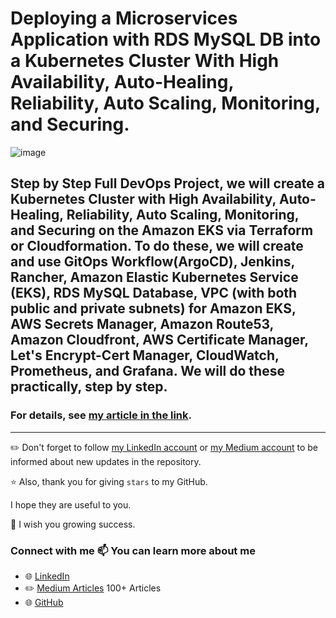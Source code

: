 # Deploying a Microservices Application with RDS MySQL DB into a Kubernetes Cluster With High Availability, Auto-Healing, Reliability, Auto Scaling, Monitoring, and Securing.

![image](https://github.com/cmakkaya/deploying-a-microservices-app-with-rds-db-to-k8s-cluster-with-high-availability-auto-healing/assets/110052470/fbacbc92-9958-4375-afbc-ca6cd204f3ba)

## Step by Step Full DevOps Project, we will create a Kubernetes Cluster with High Availability, Auto-Healing, Reliability, Auto Scaling, Monitoring, and Securing on the Amazon EKS via Terraform or Cloudformation. To do these, we will create and use GitOps Workflow(ArgoCD), Jenkins, Rancher, Amazon Elastic Kubernetes Service (EKS), RDS MySQL Database, VPC (with both public and private subnets) for Amazon EKS, AWS Secrets Manager, Amazon Route53, Amazon Cloudfront, AWS Certificate Manager, Let's Encrypt-Cert Manager, CloudWatch, Prometheus, and Grafana. We will do these practically, step by step.


### For details, see [my article in the link](https://cmakkaya.medium.com/deploying-a-microservices-application-with-rds-mysql-db-into-kubernetes-cluster-with-high-818c7c51ab12).
---------------------------------------------------------------------------------------------------

✏️ Don't forget to follow [my LinkedIn account](https://www.linkedin.com/in/cumhurakkaya/) or [my Medium account](https://cmakkaya.medium.com/)  to be informed about new updates in the repository.

⭐ Also, thank you for giving `stars` to my GitHub.

I hope they are useful to you.

🙏 I wish you growing success.


### Connect with me 📫 You can learn more about me

- 🌐 [LinkedIn](https://www.linkedin.com/in/cumhurakkaya/)
- ✏️ [Medium Articles](https://cmakkaya.medium.com/)  100+ Articles
- 🌐 [GitHub](https://github.com/cmakkaya/)
